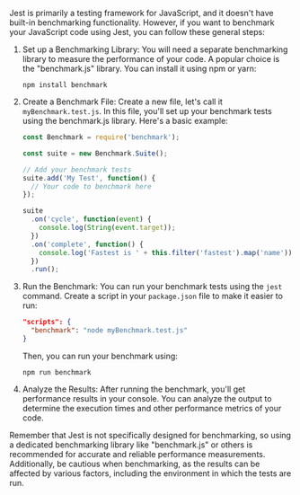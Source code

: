 Jest is primarily a testing framework for JavaScript, and it doesn't have built-in benchmarking functionality. However, if you want to benchmark your JavaScript code using Jest, you can follow these general steps:

1. Set up a Benchmarking Library:
   You will need a separate benchmarking library to measure the performance of your code. A popular choice is the "benchmark.js" library. You can install it using npm or yarn:
   
   ```
   npm install benchmark
   ```
   
2. Create a Benchmark File:
   Create a new file, let's call it `myBenchmark.test.js`. In this file, you'll set up your benchmark tests using the benchmark.js library. Here's a basic example:

   ```javascript
   const Benchmark = require('benchmark');

   const suite = new Benchmark.Suite();

   // Add your benchmark tests
   suite.add('My Test', function() {
     // Your code to benchmark here
   });

   suite
     .on('cycle', function(event) {
       console.log(String(event.target));
     })
     .on('complete', function() {
       console.log('Fastest is ' + this.filter('fastest').map('name'));
     })
     .run();
   ```

3. Run the Benchmark:
   You can run your benchmark tests using the `jest` command. Create a script in your `package.json` file to make it easier to run:

   ```json
   "scripts": {
     "benchmark": "node myBenchmark.test.js"
   }
   ```

   Then, you can run your benchmark using:

   ```
   npm run benchmark
   ```

4. Analyze the Results:
   After running the benchmark, you'll get performance results in your console. You can analyze the output to determine the execution times and other performance metrics of your code.

Remember that Jest is not specifically designed for benchmarking, so using a dedicated benchmarking library like "benchmark.js" or others is recommended for accurate and reliable performance measurements. Additionally, be cautious when benchmarking, as the results can be affected by various factors, including the environment in which the tests are run.